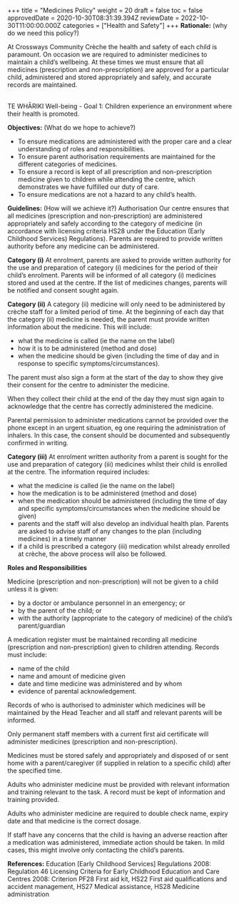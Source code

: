 +++
title = "Medicines Policy"
weight = 20
draft = false
toc = false
approvedDate = 2020-10-30T08:31:39.394Z
reviewDate = 2022-10-30T11:00:00.000Z
categories = ["Health and Safety"]
+++
**Rationale:** (why do we need this policy?)

At Crossways Community Crèche the health and safety of each child is paramount.  On occasion we are required to administer medicines to maintain a child’s wellbeing.  At these times we must ensure that all medicines (prescription and non-prescription) are approved for a particular child, administered and stored appropriately and safely, and accurate records are maintained.

\
TE WHĀRIKI Well-being - Goal 1: Children experience an environment where their health is promoted.

**Objectives:** (What do we hope to achieve?)

* To ensure medications are administered with the proper care and a clear understanding of roles and responsibilities.
* To ensure parent authorisation requirements are maintained for the different categories of medicines.
* To ensure a record is kept of all prescription and non-prescription medicine given to children while attending the centre, which demonstrates we have fulfilled our duty of care.
* To ensure medications are not a hazard to any child’s health.

**Guidelines:** (How will we achieve it?)
Authorisation
Our centre ensures that all medicines (prescription and non-prescription) are administered appropriately and safely according to the category of medicine (in accordance with licensing criteria HS28 under the Education (Early Childhood Services) Regulations). Parents are required to provide written authority before any medicine can be administered. 

**Category (i)**
At enrolment, parents are asked to provide written authority for the use and preparation of category (i) medicines for the period of their child’s enrolment. Parents will be informed of all category (i) medicines stored and used at the centre. If the list of medicines changes, parents will be notified and consent sought again. 

**Category (ii)**
A category (ii) medicine will only need to be administered by crèche staff for a limited period of time. At the beginning of each day that the category (ii) medicine is needed, the parent must provide written information about the medicine. This will include:

* what the medicine is called (ie the name on the label)
* how it is to be administered (method and dose)
* when the medicine should be given (including the time of day and in response to specific symptoms/circumstances).

The parent must also sign a form at the start of the day to show they give their consent for the centre to administer the medicine.

When they collect their child at the end of the day they must sign again to acknowledge that the centre has correctly administered the medicine.

Parental permission to administer medications cannot be provided over the phone except in an urgent situation, eg one requiring the administration of inhalers. In this case, the consent should be documented and subsequently confirmed in writing.

**Category (iii)**
At enrolment written authority from a parent is sought for the use and preparation of category (iii) medicines whilst their child is enrolled at the centre.  The information required includes:

* what the medicine is called (ie the name on the label)
* how the medication is to be administered (method and dose)
* when the medication should be administered (including the time of day and specific symptoms/circumstances when the medicine should be given)
* parents and the staff will also develop an individual health plan. Parents are asked to advise staff of any changes to the plan (including medicines) in a timely manner
* if a child is prescribed a category (iii) medication whilst already enrolled at crèche, the above process will also be followed.

**Roles and Responsibilities**

Medicine (prescription and non-prescription) will not be given to a child unless it is given:

* by a doctor or ambulance personnel in an emergency; or
* by the parent of the child; or
* with the authority (appropriate to the category of medicine) of the child’s parent/guardian

A medication register must be maintained recording all medicine (prescription and non-prescription) given to children attending. Records must include:

* name of the child
* name and amount of medicine given
* date and time medicine was administered and by whom
* evidence of parental acknowledgement.

Records of who is authorised to administer which medicines will be maintained by the Head Teacher and all staff and relevant parents will be informed.

Only permanent staff members with a current first aid certificate will administer medicines (prescription and non-prescription).

Medicines must be stored safely and appropriately and disposed of or sent home with a parent/caregiver (if supplied in relation to a specific child) after the specified time.

Adults who administer medicine must be provided with relevant information and training relevant to the task. A record must be kept of information and training provided. 

Adults who administer medicine are required to double check name, expiry date and that medicine is the correct dosage.

If staff have any concerns that the child is having an adverse reaction after a medication was administered, immediate action should be taken. In mild cases, this might involve only contacting the child’s parents.

**References:** 
Education \[Early Childhood Services] Regulations 2008: Regulation 46
Licensing Criteria for Early Childhood Education and Care Centres 2008: Criterion PF28 First aid kit, HS22 First aid qualifications and accident management, HS27 Medical assistance, HS28 Medicine administration